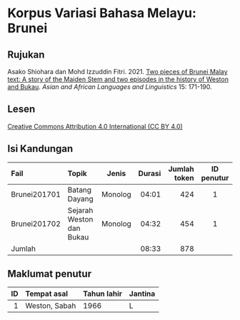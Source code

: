 # Korpus Variasi Bahasa Melayu: Brunei
## Rujukan
Asako Shiohara dan Mohd Izzuddin Fitri. 2021. [Two pieces of Brunei Malay text: A story of the Maiden Stem and two episodes in the history of Weston and Bukau](http://repository.tufs.ac.jp/handle/10108/99901). _Asian and African Languages and Linguistics_ 15: 171-190.

## Lesen
[Creative Commons Attribution 4.0 International (CC BY 4.0)](https://creativecommons.org/licenses/by/4.0/deed.ms)

## Isi Kandungan
|Fail         |Topik                    |Jenis  |Durasi|Jumlah token|ID penutur|
|:------------|:------------------------|:-----:|-----:|-----------:|:--------:|
|Brunei201701 |Batang Dayang            |Monolog|04:01 |  424       | 1        |
|Brunei201702 |Sejarah Weston dan Bukau |Monolog|04:32 |  454       | 1        |
|Jumlah       |                         |       |08:33 |  878       |          |

## Maklumat penutur
|ID|Tempat asal   | Tahun lahir | Jantina |
|-:|:-------------|-------------|---------|
|1 |Weston, Sabah |1966         | L       |

